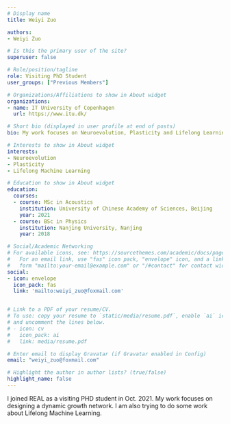 ```yaml
---
# Display name
title: Weiyi Zuo

authors:
- Weiyi Zuo

# Is this the primary user of the site?
superuser: false

# Role/position/tagline
role: Visiting PhD Student
user_groups: ["Previous Members"]

# Organizations/Affiliations to show in About widget
organizations:
- name: IT University of Copenhagen
  url: https://www.itu.dk/

# Short bio (displayed in user profile at end of posts)
bio: My work focuses on Neuroevolution, Plasticity and Lifelong Learning.

# Interests to show in About widget
interests:
- Neuroevolution
- Plasticity
- Lifelong Machine Learning

# Education to show in About widget
education:
  courses:
  - course: MSc in Acoustics
    institution: University of Chinese Academy of Sciences, Beijing
    year: 2021
  - course: BSc in Physics
    institution: Nanjing University, Nanjing
    year: 2018

# Social/Academic Networking
# For available icons, see: https://sourcethemes.com/academic/docs/page-builder/#icons
#   For an email link, use "fas" icon pack, "envelope" icon, and a link in the
#   form "mailto:your-email@example.com" or "/#contact" for contact widget.
social:
- icon: envelope
  icon_pack: fas
  link: 'mailto:weiyi_zuo@foxmail.com'


# Link to a PDF of your resume/CV.
# To use: copy your resume to `static/media/resume.pdf`, enable `ai` icons in `params.toml`, 
# and uncomment the lines below.
# - icon: cv
#   icon_pack: ai
#   link: media/resume.pdf

# Enter email to display Gravatar (if Gravatar enabled in Config)
email: "weiyi_zuo@foxmail.com"

# Highlight the author in author lists? (true/false)
highlight_name: false
---
```


I joined REAL as a visiting PHD student in Oct. 2021. My work focuses on designing a dynamic growth network. I am also trying to do some work about Lifelong Machine Learning.
